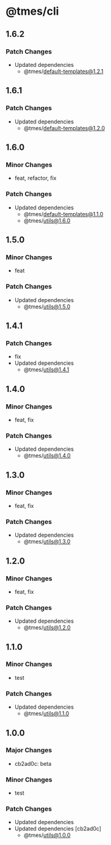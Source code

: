 # @tmes/cli

## 1.6.2

### Patch Changes

- Updated dependencies
  - @tmes/default-templates@1.2.1

## 1.6.1

### Patch Changes

- Updated dependencies
  - @tmes/default-templates@1.2.0

## 1.6.0

### Minor Changes

- feat, refactor, fix

### Patch Changes

- Updated dependencies
  - @tmes/default-templates@1.1.0
  - @tmes/utils@1.6.0

## 1.5.0

### Minor Changes

- feat

### Patch Changes

- Updated dependencies
  - @tmes/utils@1.5.0

## 1.4.1

### Patch Changes

- fix
- Updated dependencies
  - @tmes/utils@1.4.1

## 1.4.0

### Minor Changes

- feat, fix

### Patch Changes

- Updated dependencies
  - @tmes/utils@1.4.0

## 1.3.0

### Minor Changes

- feat, fix

### Patch Changes

- Updated dependencies
  - @tmes/utils@1.3.0

## 1.2.0

### Minor Changes

- feat, fix

### Patch Changes

- Updated dependencies
  - @tmes/utils@1.2.0

## 1.1.0

### Minor Changes

- test

### Patch Changes

- Updated dependencies
  - @tmes/utils@1.1.0

## 1.0.0

### Major Changes

- cb2ad0c: beta

### Minor Changes

- test

### Patch Changes

- Updated dependencies
- Updated dependencies [cb2ad0c]
  - @tmes/utils@1.0.0

